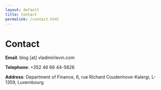 ```yaml
---
layout: default
title: Contact
permalink: /contact.html
---
```


# Contact

**Email**: blog [at] vladimirlevin.com

**Telephone**: +352 46 66 44-5826

**Address**: Department of Finance, 6, rue Richard Coudenhove-Kalergi, L-1359, Luxembourg
